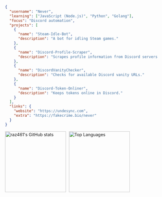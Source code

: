 ```json
{
  "username": "Never",
  "learning": ["JavaScript (Node.js)", "Python", "Golang"],
  "focus": "Discord automation",
  "projects": [
    {
      "name": "Steam-Idle-Bot",
      "description": "A bot for idling Steam games."
    },
    {
      "name": "Discord-Profile-Scraper",
      "description": "Scrapes profile information from Discord servers."
    },
    {
      "name": "DiscordVanityChecker",
      "description": "Checks for available Discord vanity URLs."
    },
    {
      "name": "Discord-Token-Onliner",
      "description": "Keeps tokens online in Discord."
    }
  ],
  "links": {
    "website": "https://undesync.com",
    "extra": "https://fakecrime.bio/never"
  }
}
```

<div style="display: flex; gap: 10px; align-items: center;">
  <a href="http://www.github.com/raz461">
    <img src="https://github-readme-stats.vercel.app/api?username=raz461&show_icons=true&hide=&count_private=true&title_color=0891b2&text_color=ffffff&icon_color=0891b2&bg_color=1c1917&hide_border=true&show_icons=true" alt="raz461's GitHub stats" style="height: 200px;" />
  </a>
  <a href="https://github.com/raz461">
    <img src="https://github-readme-stats.vercel.app/api/top-langs/?username=raz461&langs_count=10&title_color=0891b2&text_color=ffffff&icon_color=0891b2&bg_color=1c1917&hide_border=true&locale=en&custom_title=Top%20%Languages" alt="Top Languages" style="height: 200px;" />
  </a>
</div>
